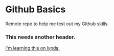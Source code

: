 # Github Basics
Remote repo to help me test out my Github skills.

### This needs another header.

[I'm learning this on lynda.](http://www.lynda.com)
